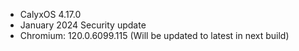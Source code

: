 * CalyxOS 4.17.0
* January 2024 Security update
* Chromium: 120.0.6099.115 (Will be updated to latest in next build)